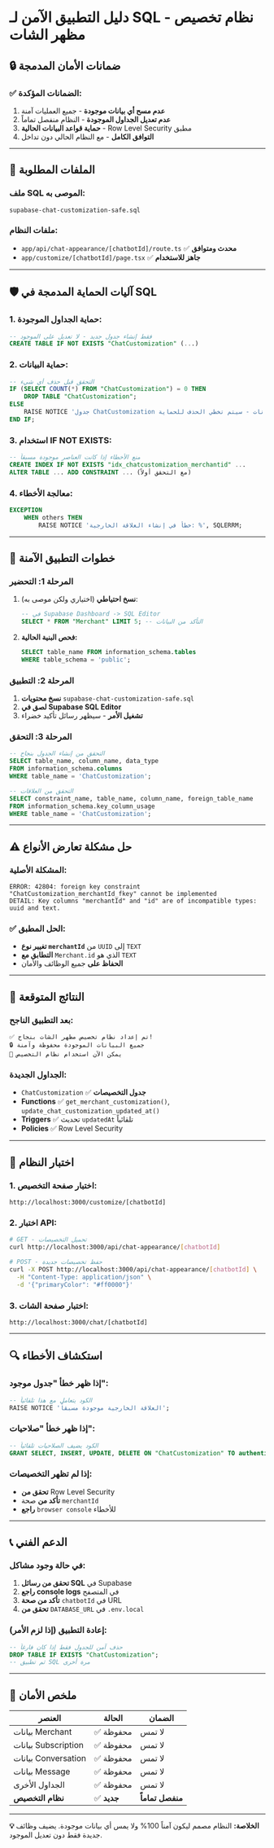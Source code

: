 # دليل التطبيق الآمن لـ SQL - نظام تخصيص مظهر الشات

## 🔒 ضمانات الأمان المدمجة

### ✅ **الضمانات المؤكدة:**
1. **عدم مسح أي بيانات موجودة** - جميع العمليات آمنة
2. **عدم تعديل الجداول الموجودة** - النظام منفصل تماماً
3. **حماية قواعد البيانات الحالية** - Row Level Security مطبق
4. **التوافق الكامل** - مع النظام الحالي دون تداخل

---

## 📁 الملفات المطلوبة

### ملف SQL الموصى به:
```
supabase-chat-customization-safe.sql
```

### ملفات النظام:
- `app/api/chat-appearance/[chatbotId]/route.ts` ✅ **محدث ومتوافق**
- `app/customize/[chatbotId]/page.tsx` ✅ **جاهز للاستخدام**

---

## 🛡️ آليات الحماية المدمجة في SQL

### 1. **حماية الجداول الموجودة:**
```sql
-- فقط إنشاء جدول جديد - لا تعديل على الموجود
CREATE TABLE IF NOT EXISTS "ChatCustomization" (...)
```

### 2. **حماية البيانات:**
```sql
-- التحقق قبل حذف أي شيء
IF (SELECT COUNT(*) FROM "ChatCustomization") = 0 THEN
    DROP TABLE "ChatCustomization";
ELSE
    RAISE NOTICE 'جدول ChatCustomization يحتوي على بيانات - سيتم تخطي الحذف للحماية';
END IF;
```

### 3. **استخدام IF NOT EXISTS:**
```sql
-- منع الأخطاء إذا كانت العناصر موجودة مسبقاً
CREATE INDEX IF NOT EXISTS "idx_chatcustomization_merchantid" ...
ALTER TABLE ... ADD CONSTRAINT ... (مع التحقق أولاً)
```

### 4. **معالجة الأخطاء:**
```sql
EXCEPTION
    WHEN others THEN
        RAISE NOTICE 'خطأ في إنشاء العلاقة الخارجية: %', SQLERRM;
```

---

## 🔧 خطوات التطبيق الآمنة

### المرحلة 1: التحضير
1. **نسخ احتياطي** (اختياري ولكن موصى به):
   ```sql
   -- في Supabase Dashboard -> SQL Editor
   SELECT * FROM "Merchant" LIMIT 5; -- التأكد من البيانات
   ```

2. **فحص البنية الحالية:**
   ```sql
   SELECT table_name FROM information_schema.tables 
   WHERE table_schema = 'public';
   ```

### المرحلة 2: التطبيق
1. **نسخ محتويات** `supabase-chat-customization-safe.sql`
2. **لصق في Supabase SQL Editor**
3. **تشغيل الأمر** - سيظهر رسائل تأكيد خضراء

### المرحلة 3: التحقق
```sql
-- التحقق من إنشاء الجدول بنجاح
SELECT table_name, column_name, data_type 
FROM information_schema.columns 
WHERE table_name = 'ChatCustomization';

-- التحقق من العلاقات
SELECT constraint_name, table_name, column_name, foreign_table_name
FROM information_schema.key_column_usage 
WHERE table_name = 'ChatCustomization';
```

---

## ⚠️ حل مشكلة تعارض الأنواع

### المشكلة الأصلية:
```
ERROR: 42804: foreign key constraint "ChatCustomization_merchantId_fkey" cannot be implemented
DETAIL: Key columns "merchantId" and "id" are of incompatible types: uuid and text.
```

### ✅ **الحل المطبق:**
- **تغيير نوع `merchantId`** من `UUID` إلى `TEXT`
- **التطابق مع** `Merchant.id` الذي هو `TEXT`
- **الحفاظ على** جميع الوظائف والأمان

---

## 🎯 النتائج المتوقعة

### بعد التطبيق الناجح:
```
✅ تم إعداد نظام تخصيص مظهر الشات بنجاح!
🔒 جميع البيانات الموجودة محفوظة وآمنة
🎨 يمكن الآن استخدام نظام التخصيص
```

### الجداول الجديدة:
- `ChatCustomization` ✅ **جدول التخصيصات**
- **Functions** ✅ `get_merchant_customization()`, `update_chat_customization_updated_at()`
- **Triggers** ✅ تحديث `updatedAt` تلقائياً
- **Policies** ✅ Row Level Security

---

## 🚀 اختبار النظام

### 1. **اختبار صفحة التخصيص:**
```url
http://localhost:3000/customize/[chatbotId]
```

### 2. **اختبار API:**
```bash
# GET - تحميل التخصيصات
curl http://localhost:3000/api/chat-appearance/[chatbotId]

# POST - حفظ تخصيصات جديدة
curl -X POST http://localhost:3000/api/chat-appearance/[chatbotId] \
  -H "Content-Type: application/json" \
  -d '{"primaryColor": "#ff0000"}'
```

### 3. **اختبار صفحة الشات:**
```url
http://localhost:3000/chat/[chatbotId]
```

---

## 🔍 استكشاف الأخطاء

### إذا ظهر خطأ "جدول موجود":
```sql
-- الكود يتعامل مع هذا تلقائياً
RAISE NOTICE 'العلاقة الخارجية موجودة مسبقاً';
```

### إذا ظهر خطأ "صلاحيات":
```sql
-- الكود يضيف الصلاحيات تلقائياً
GRANT SELECT, INSERT, UPDATE, DELETE ON "ChatCustomization" TO authenticated;
```

### إذا لم تظهر التخصيصات:
- **تحقق من** Row Level Security
- **تأكد من** صحة `merchantId`
- **راجع** `browser console` للأخطاء

---

## 📞 الدعم الفني

### في حالة وجود مشاكل:
1. **تحقق من رسائل SQL** في Supabase
2. **راجع console logs** في المتصفح
3. **تأكد من صحة** `chatbotId` في URL
4. **تحقق من** `DATABASE_URL` في `.env.local`

### إعادة التطبيق (إذا لزم الأمر):
```sql
-- حذف آمن للجدول فقط إذا كان فارغاً
DROP TABLE IF EXISTS "ChatCustomization";
-- ثم تطبيق SQL مرة أخرى
```

---

## 🎉 ملخص الأمان

| العنصر | الحالة | الضمان |
|---------|--------|---------|
| بيانات Merchant | ✅ محفوظة | لا تمس |
| بيانات Subscription | ✅ محفوظة | لا تمس |
| بيانات Conversation | ✅ محفوظة | لا تمس |
| بيانات Message | ✅ محفوظة | لا تمس |
| الجداول الأخرى | ✅ محفوظة | لا تمس |
| **نظام التخصيص** | ✅ **جديد** | **منفصل تماماً** |

---

**💡 الخلاصة:** النظام مصمم ليكون آمناً 100% ولا يمس أي بيانات موجودة. يضيف وظائف جديدة فقط دون تعديل الموجود. 